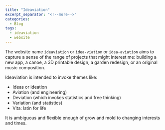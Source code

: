 ```yaml
---
title: "Ideaviation"
excerpt_separator: "<!--more-->"
categories:
  - Blog
tags:
  - ideaviation
  - website
---
```


The website name `ideaviation` or `idea-viation` or `idea-aviation` aims to capture a sense of the range of projects that might interest me: building a new app, a canoe, a 3D printable design, a garden redesign, or an original music composition.

Ideaviation is intended to invoke themes like:

- Ideas or ideation
- Aviation (and engineering)
- Deviation (which invokes statistics and free thinking)
- Variation (and statistics)
- Vita: latin for life

It is ambiguous and flexible enough of grow and mold to changing interests and times.
